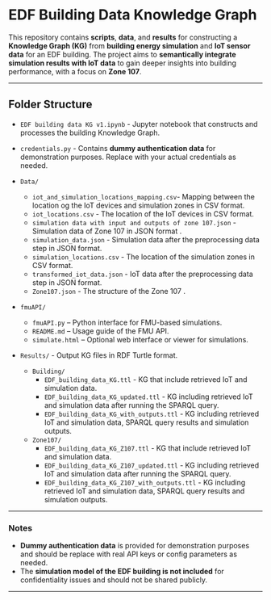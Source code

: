 # EDF Building Data Knowledge Graph

This repository contains **scripts**, **data**, and **results** for constructing a **Knowledge Graph (KG)** from **building energy simulation** and **IoT sensor data** for an EDF building. The project aims to **semantically integrate simulation results with IoT data** to gain deeper insights into building performance, with a focus on **Zone 107**.

---

## Folder Structure

- `EDF building data KG v1.ipynb` - Jupyter notebook that constructs and processes the building Knowledge Graph.

- `credentials.py` - Contains **dummy authentication data** for demonstration purposes. Replace with your actual credentials as needed.

- `Data/`  
  - `iot_and_simulation_locations_mapping.csv`- Mapping between the location og the IoT devices and simulation zones in CSV format. 
  - `iot_locations.csv` - The location of the IoT devices in CSV format.  
  - `simulation data with input and outputs of zone 107.json` - Simulation data of Zone 107 in JSON format .  
  - `simulation_data.json` - Simulation data after the preprocessing data step in JSON format.  
  - `simulation_locations.csv` - The location of the simulation zones in CSV format. 
  - `transformed_iot_data.json` - IoT data after the preprocessing data step in  JSON format.  
  - `Zone107.json` - The structure of the Zone 107 .

- `fmuAPI/`  
  - `fmuAPI.py` – Python interface for FMU-based simulations.  
  - `README.md` – Usage guide of the FMU API.  
  - `simulate.html` – Optional web interface or viewer for simulations.

- `Results/` - Output KG files in RDF Turtle format.
  - `Building/`
    - `EDF_building_data_KG.ttl` - KG that include retrieved IoT and simulation data.
    - `EDF_building_data_KG_updated.ttl` - KG including retrieved IoT and simulation data after running the SPARQL query.
    - `EDF_building_data_KG_with_outputs.ttl` - KG including retrieved IoT and simulation data, SPARQL query results and simulation outputs.
  - `Zone107/`  
    - `EDF_building_data_KG_Z107.ttl`  - KG that include retrieved IoT and simulation data.
    - `EDF_building_data_KG_Z107_updated.ttl`  - KG including retrieved IoT and simulation data after running the SPARQL query.
    - `EDF_building_data_KG_Z107_with_outputs.ttl` - KG including retrieved IoT and simulation data, SPARQL query results and simulation outputs.

---
### Notes

- **Dummy authentication data**  is provided for demonstration purposes and should be replace with real API keys or config parameters as needed.
- The **simulation model of the EDF building is not included**  for confidentiality issues and should not be shared publicly.

---